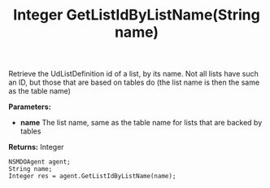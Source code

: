 ﻿---
uid: crmscript_ref_NSMDOAgent_GetListIdByListName
title: Integer GetListIdByListName(String name)
intellisense: NSMDOAgent.GetListIdByListName
keywords: NSMDOAgent, GetListIdByListName
so.topic: reference
---

Retrieve the UdListDefinition id of a list, by its name. Not all lists have such an ID, but those that are based on tables do (the list name is then the same as the table name)

**Parameters:**
 - **name** The list name, same as the table name for lists that are backed by tables

**Returns:** Integer

```crmscript
NSMDOAgent agent;
String name;
Integer res = agent.GetListIdByListName(name);
```

